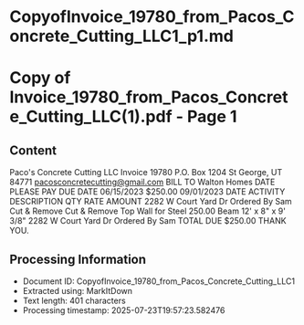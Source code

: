 # CopyofInvoice_19780_from_Pacos_Concrete_Cutting_LLC1_p1.md

<!--
chunk_id: CopyofInvoice_19780_from_Pacos_Concrete_Cutting_LLC1_p1
source: Copy of Invoice_19780_from_Pacos_Concrete_Cutting_LLC(1).pdf
page: 1
category: other
hash: 40a14af0b326956a5910f855fddbabd43c998b90294486652eed1fcb1dc13e67
-->

# Copy of Invoice_19780_from_Pacos_Concrete_Cutting_LLC(1).pdf - Page 1

## Content
Paco's Concrete Cutting LLC
Invoice 19780
P.O. Box 1204
St George, UT 84771
pacosconcretecutting@gmail.com
BILL TO
Walton Homes
DATE PLEASE PAY DUE DATE
06/15/2023 $250.00 09/01/2023
DATE ACTIVITY DESCRIPTION QTY RATE AMOUNT
2282 W Court Yard Dr
Ordered By Sam
Cut & Remove Cut & Remove Top Wall for Steel 250.00
Beam
12' x 8" x 9' 3/8"
2282 W Court Yard Dr
Ordered By Sam
TOTAL DUE $250.00
THANK YOU.

## Processing Information
- Document ID: CopyofInvoice_19780_from_Pacos_Concrete_Cutting_LLC1
- Extracted using: MarkItDown
- Text length: 401 characters
- Processing timestamp: 2025-07-23T19:57:23.582476